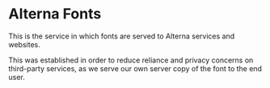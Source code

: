 # Alterna Fonts
This is the service in which fonts are served to Alterna services and websites.

This was established in order to reduce reliance and privacy concerns on third-party services, as we serve our own server copy of the font to the end user.